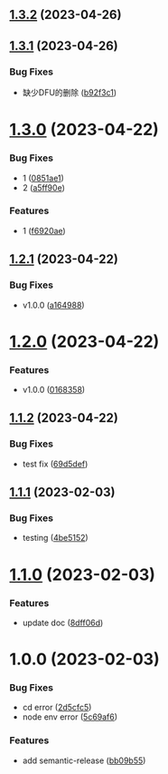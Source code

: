 ## [1.3.2](https://github.com/Liar0320/semantic-release/compare/v1.3.1...v1.3.2) (2023-04-26)

## [1.3.1](https://github.com/Liar0320/semantic-release/compare/v1.3.0...v1.3.1) (2023-04-26)


### Bug Fixes

* 缺少DFU的删除 ([b92f3c1](https://github.com/Liar0320/semantic-release/commit/b92f3c167df363799c02d25918d5783bcca4c70e))

# [1.3.0](https://github.com/Liar0320/semantic-release/compare/v1.2.1...v1.3.0) (2023-04-22)


### Bug Fixes

* 1 ([0851ae1](https://github.com/Liar0320/semantic-release/commit/0851ae14ecd6de0cbd77b41c5383248b9c589842))
* 2 ([a5ff90e](https://github.com/Liar0320/semantic-release/commit/a5ff90edccd78f5374c623824df3f41a7a79711c))


### Features

* 1 ([f6920ae](https://github.com/Liar0320/semantic-release/commit/f6920ae91756cbc92ee8d63b876ac670878936a8))

## [1.2.1](https://github.com/Liar0320/semantic-release/compare/v1.2.0...v1.2.1) (2023-04-22)


### Bug Fixes

* v1.0.0 ([a164988](https://github.com/Liar0320/semantic-release/commit/a164988a056d333bc57707c1c558661818e8191a))

# [1.2.0](https://github.com/Liar0320/semantic-release/compare/v1.1.2...v1.2.0) (2023-04-22)


### Features

* v1.0.0 ([0168358](https://github.com/Liar0320/semantic-release/commit/01683586609e2fc6e8ec6f35e9102a82102efd68))

## [1.1.2](https://github.com/Liar0320/semantic-release/compare/v1.1.1...v1.1.2) (2023-04-22)


### Bug Fixes

* test fix ([69d5def](https://github.com/Liar0320/semantic-release/commit/69d5def1debd4fb0fbc4e97339ac840981283d2d))

## [1.1.1](https://github.com/Liar0320/semantic-release/compare/v1.1.0...v1.1.1) (2023-02-03)


### Bug Fixes

* testing ([4be5152](https://github.com/Liar0320/semantic-release/commit/4be515252cc8cea18d6f1a1285bf9cd88f890ef0))

# [1.1.0](https://github.com/Liar0320/semantic-release/compare/v1.0.0...v1.1.0) (2023-02-03)


### Features

* update doc ([8dff06d](https://github.com/Liar0320/semantic-release/commit/8dff06d94f0ba57138fc2ceb193ed8342c06b55e))

# 1.0.0 (2023-02-03)


### Bug Fixes

* cd error ([2d5cfc5](https://github.com/Liar0320/semantic-release/commit/2d5cfc56c2da599fa5b78cbe5392b561329bf312))
* node env error ([5c69af6](https://github.com/Liar0320/semantic-release/commit/5c69af6a34db2c4c9475dc9f9276551c82690a51))


### Features

* add semantic-release ([bb09b55](https://github.com/Liar0320/semantic-release/commit/bb09b558d92d954ced9a83f4b95da984d727db7d))

